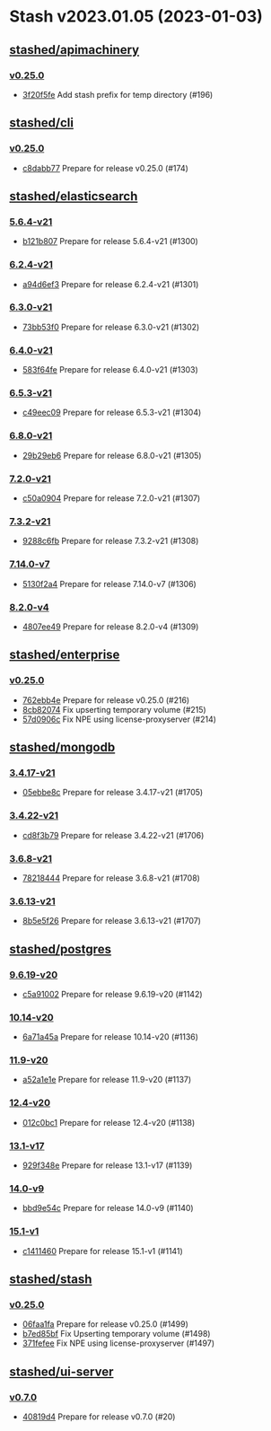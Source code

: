 # Stash v2023.01.05 (2023-01-03)


## [stashed/apimachinery](https://github.com/stashed/apimachinery)

### [v0.25.0](https://github.com/stashed/apimachinery/releases/tag/v0.25.0)

- [3f20f5fe](https://github.com/stashed/apimachinery/commit/3f20f5fe) Add stash prefix for temp directory (#196)



## [stashed/cli](https://github.com/stashed/cli)

### [v0.25.0](https://github.com/stashed/cli/releases/tag/v0.25.0)

- [c8dabb77](https://github.com/stashed/cli/commit/c8dabb77) Prepare for release v0.25.0 (#174)



## [stashed/elasticsearch](https://github.com/stashed/elasticsearch)

### [5.6.4-v21](https://github.com/stashed/elasticsearch/releases/tag/5.6.4-v21)

- [b121b807](https://github.com/stashed/elasticsearch/commit/b121b807) Prepare for release 5.6.4-v21 (#1300)


### [6.2.4-v21](https://github.com/stashed/elasticsearch/releases/tag/6.2.4-v21)

- [a94d6ef3](https://github.com/stashed/elasticsearch/commit/a94d6ef3) Prepare for release 6.2.4-v21 (#1301)


### [6.3.0-v21](https://github.com/stashed/elasticsearch/releases/tag/6.3.0-v21)

- [73bb53f0](https://github.com/stashed/elasticsearch/commit/73bb53f0) Prepare for release 6.3.0-v21 (#1302)


### [6.4.0-v21](https://github.com/stashed/elasticsearch/releases/tag/6.4.0-v21)

- [583f64fe](https://github.com/stashed/elasticsearch/commit/583f64fe) Prepare for release 6.4.0-v21 (#1303)


### [6.5.3-v21](https://github.com/stashed/elasticsearch/releases/tag/6.5.3-v21)

- [c49eec09](https://github.com/stashed/elasticsearch/commit/c49eec09) Prepare for release 6.5.3-v21 (#1304)


### [6.8.0-v21](https://github.com/stashed/elasticsearch/releases/tag/6.8.0-v21)

- [29b29eb6](https://github.com/stashed/elasticsearch/commit/29b29eb6) Prepare for release 6.8.0-v21 (#1305)


### [7.2.0-v21](https://github.com/stashed/elasticsearch/releases/tag/7.2.0-v21)

- [c50a0904](https://github.com/stashed/elasticsearch/commit/c50a0904) Prepare for release 7.2.0-v21 (#1307)


### [7.3.2-v21](https://github.com/stashed/elasticsearch/releases/tag/7.3.2-v21)

- [9288c6fb](https://github.com/stashed/elasticsearch/commit/9288c6fb) Prepare for release 7.3.2-v21 (#1308)


### [7.14.0-v7](https://github.com/stashed/elasticsearch/releases/tag/7.14.0-v7)

- [5130f2a4](https://github.com/stashed/elasticsearch/commit/5130f2a4) Prepare for release 7.14.0-v7 (#1306)


### [8.2.0-v4](https://github.com/stashed/elasticsearch/releases/tag/8.2.0-v4)

- [4807ee49](https://github.com/stashed/elasticsearch/commit/4807ee49) Prepare for release 8.2.0-v4 (#1309)



## [stashed/enterprise](https://github.com/stashed/enterprise)

### [v0.25.0](https://github.com/stashed/enterprise/releases/tag/v0.25.0)

- [762ebb4e](https://github.com/stashed/enterprise/commit/762ebb4eb) Prepare for release v0.25.0 (#216)
- [8cb82074](https://github.com/stashed/enterprise/commit/8cb82074a) Fix upserting temporary volume (#215)
- [57d0906c](https://github.com/stashed/enterprise/commit/57d0906c8) Fix NPE using license-proxyserver (#214)



## [stashed/mongodb](https://github.com/stashed/mongodb)

### [3.4.17-v21](https://github.com/stashed/mongodb/releases/tag/3.4.17-v21)

- [05ebbe8c](https://github.com/stashed/mongodb/commit/05ebbe8c) Prepare for release 3.4.17-v21 (#1705)


### [3.4.22-v21](https://github.com/stashed/mongodb/releases/tag/3.4.22-v21)

- [cd8f3b79](https://github.com/stashed/mongodb/commit/cd8f3b79) Prepare for release 3.4.22-v21 (#1706)


### [3.6.8-v21](https://github.com/stashed/mongodb/releases/tag/3.6.8-v21)

- [78218444](https://github.com/stashed/mongodb/commit/78218444) Prepare for release 3.6.8-v21 (#1708)


### [3.6.13-v21](https://github.com/stashed/mongodb/releases/tag/3.6.13-v21)

- [8b5e5f26](https://github.com/stashed/mongodb/commit/8b5e5f26) Prepare for release 3.6.13-v21 (#1707)



## [stashed/postgres](https://github.com/stashed/postgres)

### [9.6.19-v20](https://github.com/stashed/postgres/releases/tag/9.6.19-v20)

- [c5a91002](https://github.com/stashed/postgres/commit/c5a91002) Prepare for release 9.6.19-v20 (#1142)


### [10.14-v20](https://github.com/stashed/postgres/releases/tag/10.14-v20)

- [6a71a45a](https://github.com/stashed/postgres/commit/6a71a45a) Prepare for release 10.14-v20 (#1136)


### [11.9-v20](https://github.com/stashed/postgres/releases/tag/11.9-v20)

- [a52a1e1e](https://github.com/stashed/postgres/commit/a52a1e1e) Prepare for release 11.9-v20 (#1137)


### [12.4-v20](https://github.com/stashed/postgres/releases/tag/12.4-v20)

- [012c0bc1](https://github.com/stashed/postgres/commit/012c0bc1) Prepare for release 12.4-v20 (#1138)


### [13.1-v17](https://github.com/stashed/postgres/releases/tag/13.1-v17)

- [929f348e](https://github.com/stashed/postgres/commit/929f348e) Prepare for release 13.1-v17 (#1139)


### [14.0-v9](https://github.com/stashed/postgres/releases/tag/14.0-v9)

- [bbd9e54c](https://github.com/stashed/postgres/commit/bbd9e54c) Prepare for release 14.0-v9 (#1140)


### [15.1-v1](https://github.com/stashed/postgres/releases/tag/15.1-v1)

- [c1411460](https://github.com/stashed/postgres/commit/c1411460) Prepare for release 15.1-v1 (#1141)



## [stashed/stash](https://github.com/stashed/stash)

### [v0.25.0](https://github.com/stashed/stash/releases/tag/v0.25.0)

- [06faa1fa](https://github.com/stashed/stash/commit/06faa1fae) Prepare for release v0.25.0 (#1499)
- [b7ed85bf](https://github.com/stashed/stash/commit/b7ed85bfe) Fix Upserting temporary volume (#1498)
- [371fefee](https://github.com/stashed/stash/commit/371fefeee) Fix NPE using license-proxyserver (#1497)



## [stashed/ui-server](https://github.com/stashed/ui-server)

### [v0.7.0](https://github.com/stashed/ui-server/releases/tag/v0.7.0)

- [40819d4](https://github.com/stashed/ui-server/commit/40819d4) Prepare for release v0.7.0 (#20)



